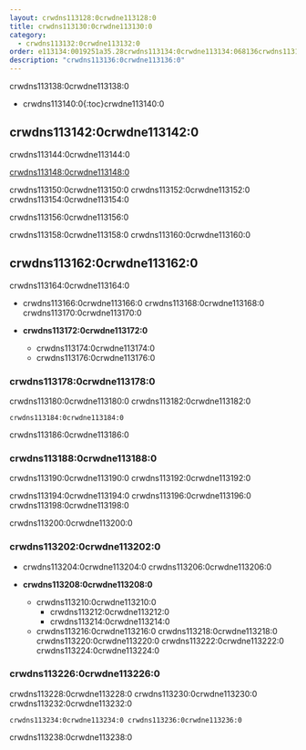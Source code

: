 ```yaml
---
layout: crwdns113128:0crwdne113128:0
title: crwdns113130:0crwdne113130:0
category:
  - crwdns113132:0crwdne113132:0
order: e113134:0019251a35.28crwdns113134:0crwdne113134:068136crwdns113134:0crwdne113134:0
description: "crwdns113136:0crwdne113136:0"
---
```

crwdns113138:0crwdne113138:0

- crwdns113140:0{:toc}crwdne113140:0

## crwdns113142:0crwdne113142:0

crwdns113144:0crwdne113144:0

[crwdns113148:0crwdne113148:0](crwdns113146:0crwdne113146:0)

crwdns113150:0crwdne113150:0 crwdns113152:0crwdne113152:0 crwdns113154:0crwdne113154:0

crwdns113156:0crwdne113156:0

crwdns113158:0crwdne113158:0 crwdns113160:0crwdne113160:0

## crwdns113162:0crwdne113162:0

crwdns113164:0crwdne113164:0

- crwdns113166:0crwdne113166:0 crwdns113168:0crwdne113168:0 crwdns113170:0crwdne113170:0

- **crwdns113172:0crwdne113172:0**
  
  - crwdns113174:0crwdne113174:0
  - crwdns113176:0crwdne113176:0

### crwdns113178:0crwdne113178:0

crwdns113180:0crwdne113180:0 crwdns113182:0crwdne113182:0

    crwdns113184:0crwdne113184:0
    

crwdns113186:0crwdne113186:0

### crwdns113188:0crwdne113188:0

crwdns113190:0crwdne113190:0 crwdns113192:0crwdne113192:0

crwdns113194:0crwdne113194:0 crwdns113196:0crwdne113196:0 crwdns113198:0crwdne113198:0

crwdns113200:0crwdne113200:0

### crwdns113202:0crwdne113202:0

- crwdns113204:0crwdne113204:0 crwdns113206:0crwdne113206:0

- **crwdns113208:0crwdne113208:0**
  
  - crwdns113210:0crwdne113210:0  
    - crwdns113212:0crwdne113212:0
    - crwdns113214:0crwdne113214:0
  - crwdns113216:0crwdne113216:0 crwdns113218:0crwdne113218:0 crwdns113220:0crwdne113220:0 crwdns113222:0crwdne113222:0 crwdns113224:0crwdne113224:0

### crwdns113226:0crwdne113226:0

crwdns113228:0crwdne113228:0 crwdns113230:0crwdne113230:0 crwdns113232:0crwdne113232:0

    crwdns113234:0crwdne113234:0 crwdns113236:0crwdne113236:0
    
    
    

crwdns113238:0crwdne113238:0